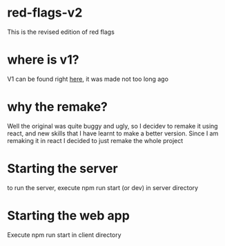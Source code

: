 # red-flags-v2
This is the revised edition of red flags

# where is v1?

V1 can be found right [here](https://node-red-flags.herokuapp.com/), it was made not too long ago

# why the remake?

Well the original was quite buggy and ugly, so I decidev to remake it using react, and new skills that I have learnt to make a better version. Since I am remaking it in react I decided to just remake the whole project

# Starting the server

to run the server, execute npm run start (or dev) in server directory

# Starting the web app

Execute npm run start in client directory
